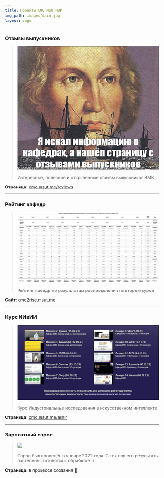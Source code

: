 ```yaml
---
title: Проекты CMC MSU HUB
img_path: images/main.jpg
layout: page
---
```


### Отзывы выпускников

> [![Отзывы выпускников](images/reviews_preview.jpg)](/reviews)
>
> Интересные, полезные и откровенные отзывы выпускников ВМК

**Страница**: [cmc.msut.me/reviews](/reviews)

---

### Рейтинг кафедр

> [![Рейтинг кафедр](images/cmc2rise.png)](https://cmc2rise.msut.me)
>
> Рейтинг кафедр по результатам распределения на втором курсе

**Сайт**: [cmc2rise.msut.me](https://cmc2rise.msut.me)

---

### Курс ИИвИИ

> [![Курс ИИвИИ](aiinir/23_all.jpg)](/aiinir)
>
> Курс Индустриальные исследования в искусственном интеллекте

**Страница**: [cmc.msut.me/aiinir](/aiinir)

---

### <a id="salary">Зарплатный опрос</a>

> ![](https://i.imgur.com/9Xq0Yhg.jpeg)
>
> Опрос был проведён в январе 2022 года. С тех пор его результаты постепенно готовятся к обработке :)

**Страница**: в процессе создания 🔄